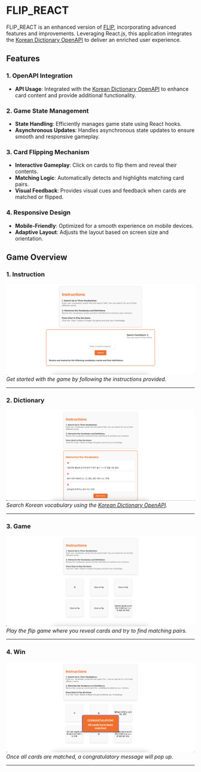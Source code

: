 # FLIP_REACT

FLIP_REACT is an enhanced version of [FLIP](https://github.com/loafcheck/FLIP), incorporating advanced features and improvements. Leveraging React.js, this application integrates the [Korean Dictionary OpenAPI](https://krdict.korean.go.kr/openApi/openApi) to deliver an enriched user experience.

## Features

### 1. **OpenAPI Integration**
   - **API Usage**: Integrated with the [Korean Dictionary OpenAPI](https://krdict.korean.go.kr/openApi/openApi) to enhance card content and provide additional functionality.

### 2. **Game State Management**
   - **State Handling**: Efficiently manages game state using React hooks.
   - **Asynchronous Updates**: Handles asynchronous state updates to ensure smooth and responsive gameplay.

### 3. **Card Flipping Mechanism**
   - **Interactive Gameplay**: Click on cards to flip them and reveal their contents.
   - **Matching Logic**: Automatically detects and highlights matching card pairs.
   - **Visual Feedback**: Provides visual cues and feedback when cards are matched or flipped.

### 4. **Responsive Design**
   - **Mobile-Friendly**: Optimized for a smooth experience on mobile devices.
   - **Adaptive Layout**: Adjusts the layout based on screen size and orientation.

## Game Overview

### 1. **Instruction**
   ![Instruction Image](public/images/Instruction.png)
   *Get started with the game by following the instructions provided.*

---

### 2. **Dictionary**
   ![Dictionary Image](public/images/Dictionary.png)
   *Search Korean vocabulary using the [Korean Dictionary OpenAPI](https://krdict.korean.go.kr/openApi/openApi).*

---

### 3. **Game**
   ![Game Image](public/images/Game.png)
   *Play the flip game where you reveal cards and try to find matching pairs.*

---

### 4. **Win**
   ![Win Image](public/images/Win.png)
   *Once all cards are matched, a congratulatory message will pop up.*

---